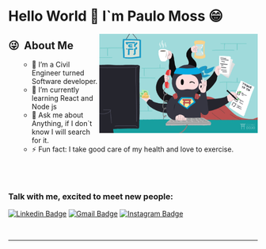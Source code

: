 <h1 align: "center"> Hello World 👋 I`m Paulo Moss 😁</h1>

 <img align="right" alt="GIF" src="me,myself and I.png" width="320" height="200" />


<h2> 😜 &nbsp;About Me </h2>
<ul>

- 🔭 I’m a Civil Engineer turned Software developer.
- 🌱 I’m currently learning React and Node js
- 💬 Ask me about Anything, if I don`t know I will search for it.
- ⚡ Fun fact: I take good care of my health and love to exercise.
</ul>

<br />
<br />

### Talk with me, excited to meet new people:
[![Linkedin Badge](https://img.shields.io/badge/-LinkedIn-blue?style=flat&logo=Linkedin&logoColor=white&link=https://www.linkedin.com/in/rebeccamanzi/)](https://www.linkedin.com/in/paulo-moss-hasselmann-de-moraes-08611b199/)
[![Gmail Badge](https://img.shields.io/badge/-Gmail-c14438?style=flat&logo=Gmail&logoColor=white&link=mailto:rebeccamanzi@gmail.com)](mailto:paulo.moss@poli.ufrj.br)
[![Instagram Badge](https://img.shields.io/badge/-Instagram-C13584?style=flat&labelColor=C13584&logo=instagram&logoColor=white&link=https://www.instagram.com/codepwr/)](https://www.instagram.com/_paulomoss/)

<br />

---
